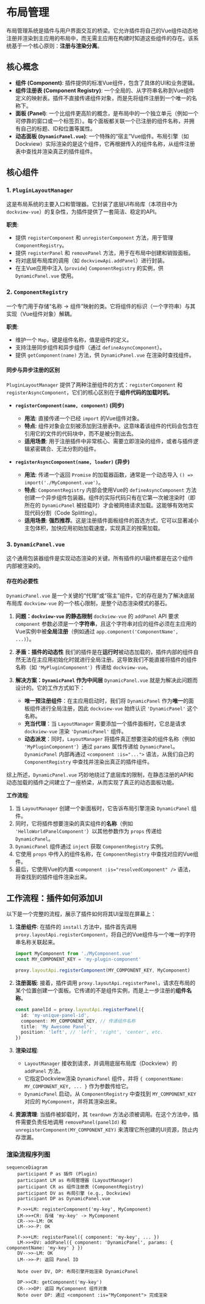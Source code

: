 # 布局管理

布局管理系统是插件与用户界面交互的桥梁。它允许插件将自己的Vue组件动态地注册并渲染到主应用的布局中，而无需主应用在构建时知道这些组件的存在。该系统基于一个核心原则：**注册与渲染分离**。

## 核心概念

- **组件 (Component)**: 插件提供的标准Vue组件，包含了具体的UI和业务逻辑。
- **组件注册表 (Component Registry)**: 一个全局的、从字符串名称到Vue组件定义的映射表。插件不直接传递组件对象，而是先将组件注册到一个唯一的名称下。
- **面板 (Panel)**: 一个比组件更高阶的概念，是布局中的一个独立单元（例如一个可停靠的窗口或一个标签页）。每个面板都关联一个已注册的组件名称，并拥有自己的标题、ID和位置等属性。
- **动态面板 (`DynamicPanel.vue`)**: 一个特殊的“宿主”Vue组件。布局引擎（如Dockview）实际渲染的是这个组件，它再根据传入的组件名称，从组件注册表中查找并渲染真正的插件组件。

## 核心组件

### 1. `PluginLayoutManager`

这是布局系统的主要入口和管理器。它封装了底层UI布局库（本项目中为 `dockview-vue`）的复杂性，为插件提供了一套简洁、稳定的API。

**职责**:

- 提供 `registerComponent` 和 `unregisterComponent` 方法，用于管理`ComponentRegistry`。
- 提供 `registerPanel` 和 `removePanel` 方法，用于在布局中创建和销毁面板。
- 将对底层布局库的调用（如 `dockviewApi.addPanel`）进行封装。
- 在主Vue应用中注入 (`provide`) `ComponentRegistry` 的实例，供 `DynamicPanel.vue` 使用。

### 2. `ComponentRegistry`

一个专门用于存储“名称 -> 组件”映射的类。它将组件的标识（一个字符串）与其实现（Vue组件对象）解耦。

**职责**:

- 维护一个 `Map`，键是组件名称，值是组件的定义。
- 支持注册同步组件和异步组件（通过 `defineAsyncComponent`）。
- 提供 `getComponent(name)` 方法，供 `DynamicPanel.vue` 在渲染时查找组件。

#### 同步与异步注册的区别

`PluginLayoutManager` 提供了两种注册组件的方式：`registerComponent` 和 `registerAsyncComponent`，它们的核心区别在于**组件代码的加载时机**。

- **`registerComponent(name, component)` (同步)**
  - **用法**: 直接传递一个已经 `import` 的Vue组件对象。
  - **特点**: 组件对象会立刻被添加到注册表中。这意味着该组件的代码会包含在引用它的文件的代码块中，而不是被分割出去。
  - **适用场景**: 用于注册插件中非常核心、需要立即渲染的组件，或者与插件逻辑紧密耦合、无法分割的组件。

- **`registerAsyncComponent(name, loader)` (异步)**
  - **用法**: 传递一个返回 `Promise` 的加载器函数，通常是一个动态导入 `() => import('./MyComponent.vue')`。
  - **特点**: `ComponentRegistry` 内部会使用Vue的 `defineAsyncComponent` 方法创建一个异步组件包装器。组件的实际代码只有在它第一次被渲染时（即所在的 `DynamicPanel` 被挂载时）才会被网络请求加载。这能够有效地实现代码分割（Code Splitting）。
  - **适用场景**: **强烈推荐**。这是注册插件面板组件的首选方式，它可以显著减小主包体积，加快应用初始加载速度，实现真正的按需加载。

### 3. `DynamicPanel.vue`

这个通用包装器组件是实现动态渲染的关键。所有插件的UI最终都是在这个组件内部被渲染的。

#### 存在的必要性

`DynamicPanel.vue` 是一个关键的“代理”或“宿主”组件，它的存在是为了解决底层布局库 `dockview-vue` 的一个核心限制，是整个动态渲染模式的基石。

1.  **问题：`dockview-vue` 的静态限制**
    `dockview-vue` 的 `addPanel` API 要求 `component` 参数必须是一个**字符串**，且这个字符串对应的组件必须在主应用的Vue实例中被**全局注册**（例如通过 `app.component('ComponentName', ...)`）。

2.  **矛盾：插件的动态性**
    我们的插件是在**运行时**被动态加载的，插件内部的组件自然无法在主应用初始化时就进行全局注册。这导致我们不能直接将插件的组件名称（如 `'MyPluginComponent'`）传递给 `dockview-vue`。

3.  **解决方案：`DynamicPanel` 作为中间层**
    `DynamicPanel.vue` 就是为解决此问题而设计的。它的工作方式如下：
    - **唯一预注册组件**：在主应用启动时，我们将 `DynamicPanel` 作为**唯一**的面板组件进行全局注册，因此 `dockview-vue` 始终认识 `'DynamicPanel'` 这个名称。
    - **充当代理**：当 `LayoutManager` 需要添加一个插件面板时，它总是请求 `dockview-vue` 渲染 `'DynamicPanel'` 组件。
    - **动态派发**：同时，`LayoutManager` 将插件真正想要渲染的组件名称（例如 `'MyPluginComponent'`）通过 `params` 属性传递给 `DynamicPanel`。`DynamicPanel` 内部再通过 `<component :is="...">` 语法，从我们自己的 `ComponentRegistry` 中查找并渲染出真正的插件组件。

综上所述，`DynamicPanel.vue` 巧妙地绕过了底层库的限制，在静态注册的API和动态加载的插件之间建立了一座桥梁，从而实现了真正的动态面板功能。

**工作流程**:

1.  当 `LayoutManager` 创建一个新面板时，它告诉布局引擎渲染 `DynamicPanel` 组件。
2.  同时，它将插件想要渲染的真实组件的**名称**（例如 `'HelloWorldPanelComponent'`）以其他参数作为 `props` 传递给 `DynamicPanel`。
3.  `DynamicPanel` 组件通过 `inject` 获取 `ComponentRegistry` 实例。
4.  它使用 `props` 中传入的组件名称，在 `ComponentRegistry` 中查找对应的Vue组件。
5.  最后，它使用Vue的内置 `<component :is="resolvedComponent" />` 语法，将查找到的插件组件渲染出来。

## 工作流程：插件如何添加UI

以下是一个完整的流程，展示了插件如何将其UI呈现在屏幕上：

1.  **注册组件**: 在插件的 `install` 方法中，插件首先调用 `proxy.layoutApi.registerComponent`，将自己的Vue组件与一个唯一的字符串名称关联起来。

    ```typescript
    import MyComponent from './MyComponent.vue'
    const MY_COMPONENT_KEY = 'my-plugin-component'

    proxy.layoutApi.registerComponent(MY_COMPONENT_KEY, MyComponent)
    ```

2.  **注册面板**: 接着，插件调用 `proxy.layoutApi.registerPanel`，请求在布局的某个位置创建一个面板。它传递的不是组件实例，而是上一步注册的**组件名称**。

    ```typescript
    const panelId = proxy.layoutApi.registerPanel({
      id: 'my-unique-panel-id',
      component: MY_COMPONENT_KEY, // 传递组件名称
      title: 'My Awesome Panel',
      position: 'left', // 'left', 'right', 'center', etc.
    })
    ```

3.  **渲染过程**:
    - `LayoutManager` 接收到请求，并调用底层布局库（Dockview）的 `addPanel` 方法。
    - 它指定Dockview渲染 `DynamicPanel` 组件，并将 `{ componentName: MY_COMPONENT_KEY, ... }` 作为参数传给它。
    - `DynamicPanel` 启动，从 `ComponentRegistry` 中查找到 `MY_COMPONENT_KEY` 对应的 `MyComponent`，并将其渲染出来。

4.  **资源清理**: 当插件被卸载时，其 `teardown` 方法必须被调用。在这个方法中，插件需要负责任地调用 `removePanel(panelId)` 和 `unregisterComponent(MY_COMPONENT_KEY)` 来清理它所创建的UI资源，防止内存泄漏。

### 渲染流程序列图

```mermaid
sequenceDiagram
    participant P as 插件 (Plugin)
    participant LM as 布局管理器 (LayoutManager)
    participant CR as 组件注册表 (ComponentRegistry)
    participant DV as 布局引擎 (e.g., Dockview)
    participant DP as DynamicPanel.vue

    P->>+LM: registerComponent('my-key', MyComponent)
    LM->>+CR: 存储 'my-key' -> MyComponent
    CR-->>-LM: OK
    LM-->>-P: OK

    P->>+LM: registerPanel({ component: 'my-key', ... })
    LM->>+DV: addPanel({ component: 'DynamicPanel', params: { componentName: 'my-key' } })
    DV-->>-LM: OK
    LM-->>-P: 返回 Panel ID

    Note over DV, DP: 布局引擎开始渲染 DynamicPanel

    DP->>CR: getComponent('my-key')
    CR-->>DP: 返回 MyComponent 组件对象
    Note over DP: 通过 <component :is="MyComponent"> 完成渲染
```
